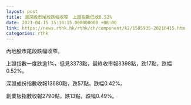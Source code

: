 ```yaml
---
layout: post
title: 滬深股市尾段跌幅收窄　上證指數低收0.52%
date: 2021-04-15 15:18:15.000000000 +08:00
link: https://news.rthk.hk/rthk/ch/component/k2/1585935-20210415.htm
categories: rthk
---
```


內地股市尾段跌幅收窄。

上證指數一度跌逾1%，低見3373點，最終收市報3398點，跌17點，跌幅0.52%。

深證成份指數收報13680點，跌57點，跌幅0.42%。

創業板指數收報2790點，跌13點，跌幅0.49%。
